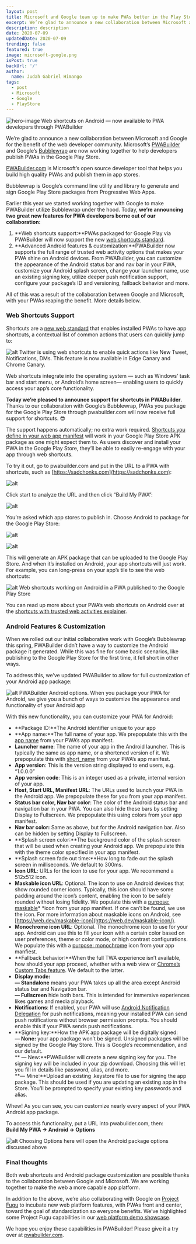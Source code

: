 ```yaml
---
layout: post
title: Microsoft and Google team up to make PWAs better in the Play Store
excerpt: We’re glad to announce a new collaboration between Microsoft and Google for the benefit of the web developer community.
description: description
date: 2020-07-09
updatedDate: 2020-07-09
trending: false
featured: true
image: microsoft-google.png
isPost: true
backUrl: '/'
author:
  name: Judah Gabriel Himango
tags:
  - post
  - Microsoft
  - Google
  - PlayStore
---
```


![hero-image](https://cdn-images-1.medium.com/max/800/1*6L9UnfO5V3UBpJ3RwaW1Vw.png)
<span class="figcaption_hack">Web shortcuts on Android — now available to PWA developers through PWABuilder</span>

We’re glad to announce a new collaboration between Microsoft and Google for the
benefit of the web developer community. Microsoft’s
[PWABuilder](https://pwabuilder.com) and Google’s
[Bubblewrap](https://github.com/GoogleChromeLabs/bubblewrap) are now working
together to help developers publish PWAs in the Google Play Store.

[PWABuilder.com](https://pwabuilder.com) is Microsoft’s open source developer
tool that helps you build high quality PWAs and publish them in app stores.

Bubblewrap is Google’s command line utility and library to generate and sign
Google Play Store packages from Progressive Web Apps.

Earlier this year we started working together with Google to make PWABuilder
utilize Bubblewrap under the hood. Today, **we’re announcing two great new
features for PWA developers borne out of our collaboration:**

1. **Web shortcuts support:**PWAs packaged for Google Play via PWABuilder will now
   support the new [web shortcuts
   standard](https://w3c.github.io/manifest/#shortcuts-member).
1. **Advanced Android features & customization:**PWABuilder now supports the full
   range of trusted web activity options that makes your PWA shine on Android
   devices. From PWABuilder, you can customize the appearance of the Android status
   bar and nav bar in your PWA, customize your Android splash screen, change your
   launcher name, use an existing signing key, utilize deeper push notification
   support, configure your package’s ID and versioning, fallback behavior and more.

All of this was a result of the collaboration between Google and Microsoft, with
your PWAs reaping the benefit. More details below.

### Web Shortcuts Support

Shortcuts are a [new web
standard](https://w3c.github.io/manifest/#shortcuts-member) that enables
installed PWAs to have app shortcuts, a contextual list of common actions that
users can quickly jump to:

![alt](https://cdn-images-1.medium.com/max/800/1*kexmUlkc6zF4VwlTzqBgBw.png)
<span class="figcaption_hack">Twitter is using web shortcuts to enable quick actions like New Tweet,
Notifications, DMs. This feature is now available in Edge Canary and Chrome
Canary.</span>

Web shortcuts integrate into the operating system — such as Windows’ task bar
and start menu, or Android’s home screen— enabling users to quickly access your
app’s core functionality.

**Today we’re pleased to announce support for shortcuts in PWABuilder**. Thanks
to our collaboration with Google’s Bubblewrap, PWAs you package for the Google
Play Store through pwabuilder.com will now receive full support for shortcuts.
😎

The support happens automatically; no extra work required. [Shortcuts you define
in your web app manifest](https://w3c.github.io/manifest/#shortcuts-member) will
work in your Google Play Store APK package as one might expect them to. As users
discover and install your PWA in the Google Play Store, they’ll be able to
easily re-engage with your app through web shortcuts.

To try it out, go to pwabuilder.com and put in the URL to a PWA with shortcuts,
such as [https://sadchonks.com](https://sadchonks.com):

![alt](https://cdn-images-1.medium.com/max/800/1*ZqsttjST0-y717XcAlj01w.png)

Click start to analyze the URL and then click “Build My PWA”:

![alt](https://cdn-images-1.medium.com/max/800/1*Hdy8J1PRcNsP3-hNR82jOg.png)

You’re asked which app stores to publish in. Choose Android to package for the
Google Play Store:

![alt](https://cdn-images-1.medium.com/max/800/1*9sX2c657nWoeU7VDWpYy8g.png)

![alt](https://cdn-images-1.medium.com/max/800/1*4BxPF0GM2DN4G1VGSzu4gg.png)

This will generate an APK package that can be uploaded to the Google Play Store.
And when it’s installed on Android, your app shortcuts will just work. For
example, you can long-press on your app’s tile to see the web shortcuts:

![alt](https://cdn-images-1.medium.com/max/800/1*lS8bi-z_ZcA1oyvmFvIfuA.png)
<span class="figcaption_hack">Web shortcuts working on Android in a PWA published to the Google Play Store</span>

You can read up more about your PWA’s web shortcuts on Android over at the
[shortcuts with trusted web activities
explainer](https://web.dev/app-shortcuts/#trusted-web-activity-support).

### **Android Features & Customization**

When we rolled out our initial collaborative work with Google’s Bubblewrap this
spring, PWABuilder didn’t have a way to customize the Android package it
generated. While this was fine for some basic scenarios, like publishing to the
Google Play Store for the first time, it fell short in other ways.

To address this, we’ve updated PWABuilder to allow for full customization of
your Android app package:

![alt](https://cdn-images-1.medium.com/max/800/1*yL7vPAg4L5B4hkkPKPM2SA.png)
<span class="figcaption_hack">PWABuilder Android options. When you package your PWA for Android, we give you a
bunch of ways to customize the appearance and functionality of your Android app</span>

With this new functionality, you can customize your PWA for Android:

- **Package ID:**The Android identifier unique to your app
- **App name:**The full name of your app. We prepopulate this with the [app
  name](https://w3c.github.io/manifest/#name-member) from your PWA’s app manifest.
- **Launcher name**: The name of your app in the Android launcher. This is
  typically the same as app name, or a shortened version of it. We prepopulate
  this with [short_name](https://w3c.github.io/manifest/#short_name-member) from
  your PWA’s app manifest.
- **App version**: This is the version string displayed to end users, e.g.
  “1.0.0.0”
- **App version code**: This is an integer used as a private, internal version of
  your app.
- **Host, Start URL, Manifest URL**: The URLs used to launch your PWA in the
  Android app. We prepopulate these for you from your app manifest.
- **Status bar color, Nav bar color**: The color of the Android status bar and
  navigation bar in your PWA. You can also hide these bars by setting Display to
  Fullscreen. We prepopulate this using colors from your app manifest.
- **Nav bar color:** Same as above, but for the Android navigation bar. Also can
  be hidden by setting Display to Fullscreen.
- **Splash screen color:**The background color of the splash screen that will be
  used when creating your Android app. We prepopulate this with the theme color
  specified in your app manifest.
- **Splash screen fade out time:**How long to fade out the splash screen in
  milliseconds. We default to 300ms.
- **Icon URL**: URLs for the icon to use for your app. We recommend a 512x512
  icon.
- **Maskable icon URL**: Optional. The icon to use on Android devices that show
  rounded corner icons. Typically, this icon should have some padding around the
  icon’s content, enabling the icon to be safely rounded without losing fidelity.
  We populate this with a [purpose:
  maskable](https://w3c.github.io/manifest/#purpose-member)\* \*icon from your app
  manifest. If one can’t be found, we use the icon. For more information about
  maskable icons on Android, see
  [https://web.dev/maskable-icon](https://web.dev/maskable-icon/).
- **Monochrome icon URL**: Optional. The monochrome icon to use for your app.
  Android can use this to fill your icon with a certain color based on user
  preferences, theme or color mode, or high contrast configurations. We populate
  this with a [purpose:
  monochrome](https://w3c.github.io/manifest/#purpose-member) icon from your app
  manfiest.
- **Fallback behavior:**When the full TWA experience isn’t available, how should
  your app proceed, whether with a web view or [Chrome’s Custom Tabs
  feature](https://developer.chrome.com/multidevice/android/customtabs). We
  default to the latter.
- **Display mode:** <br> **— Standalone** means your PWA takes up all the area
  except Android status bar and Navigation bar. <br> **— Fullscreen** hide both
  bars. This is intended for immersive experiences likes games and media playback.
- **Notifications**: If enabled, your PWA will use [Android Notification
  Delegation](https://github.com/GoogleChromeLabs/svgomg-twa/issues/60) for push
  notifications, meaning your installed PWA can send push notifications without
  browser permission prompts. You should enable this if your PWA sends push
  notifications.
- **Signing key:**How the APK app package will be digitally signed: <br> **—
  None:** your app package won’t be signed. Unsigned packages will be signed by
  the Google Play Store. This is Google’s recommendation, and our default.<br> **
  — New:**PWABuilder will create a new signing key for you. The signing key will
  be included in your zip download. Choosing this will let you fill in details
  like password, alias, and more.<br> **— Mine:**Upload an existing .keystore
  file to use for signing the app package. This should be used if you are updating
  an existing app in the Store. You’ll be prompted to specify your existing key
  passwords and alias.

Whew! As you can see, you can customize nearly every aspect of your PWA Android
app package.

To access this functionality, put a URL into pwabuilder.com, then: <br> **Build
My PWA -> Android -> Options**

![alt](https://cdn-images-1.medium.com/max/800/1*Ui2YKhWlbvIYgrlESMAPDg.png)
<span class="figcaption_hack">Choosing Options here will open the Android package options discussed above</span>

### Final thoughts

Both web shortcuts and Android package customization are possible thanks to the
collaboration between Google and Microsoft. We are working together to make the
web a more capable app platform.

In addition to the above, we’re also collaborating with Google on [Project
Fugu](https://docs.google.com/spreadsheets/d/1de0ZYDOcafNXXwMcg4EZhT0346QM-QFvZfoD8ZffHeA/edit#gid=557099940)
to incubate new web platform features, with PWAs front and center, toward the
goal of standardization so everyone benefits. We’ve highlighted some Project
Fugu capabilities in our [web platform demo
showcase](https://components.pwabuilder.com/).

We hope you enjoy these capabilities in PWABuilder! Please give it a try over at
[pwabuilder.com](https://pwabuilder.com).
